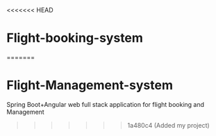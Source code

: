 <<<<<<< HEAD
# Flight-booking-system
=======
# Flight-Management-system
 Spring Boot+Angular web full stack application for flight booking and Management
 

>>>>>>> 1a480c4 (Added my project)
